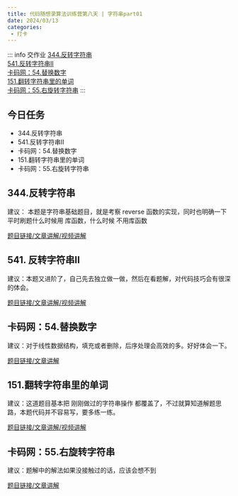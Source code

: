 ```yaml
---
title: 代码随想录算法训练营第八天 | 字符串part01
date: 2024/03/13
categories:
 - 打卡
---
```

::: info 交作业
[344.反转字符串](/blogs/algorithm/leetcode344.md)<br/>
[541.反转字符串II](/blogs/algorithm/leetcode541.md)<br/>
[卡码网：54.替换数字](/blogs/algorithm/kama54.md)<br/>
[151.翻转字符串里的单词](/blogs/algorithm/leetcode151.md)<br/>
[卡码网：55.右旋转字符串](/blogs/algorithm/kama55.md)
:::

## 今日任务 
- 344.反转字符串
- 541.反转字符串II
- 卡码网：54.替换数字
- 151.翻转字符串里的单词
- 卡码网：55.右旋转字符串

## 344.反转字符串
建议： 本题是字符串基础题目，就是考察 reverse 函数的实现，同时也明确一下 平时刷题什么时候用 库函数，什么时候 不用库函数 

[题目链接/文章讲解/视频讲解](https://programmercarl.com/0344.%E5%8F%8D%E8%BD%AC%E5%AD%97%E7%AC%A6%E4%B8%B2.html)

## 541. 反转字符串II
建议：本题又进阶了，自己先去独立做一做，然后在看题解，对代码技巧会有很深的体会。 

[题目链接/文章讲解/视频讲解](https://programmercarl.com/0541.%E5%8F%8D%E8%BD%AC%E5%AD%97%E7%AC%A6%E4%B8%B2II.html)

## 卡码网：54.替换数字
建议：对于线性数据结构，填充或者删除，后序处理会高效的多。好好体会一下。

[题目链接/文章讲解](https://programmercarl.com/kama54.%E6%9B%BF%E6%8D%A2%E6%95%B0%E5%AD%97.html)

## 151.翻转字符串里的单词
建议：这道题目基本把 刚刚做过的字符串操作 都覆盖了，不过就算知道解题思路，本题代码并不容易写，要多练一练。 

[题目链接/文章讲解/视频讲解](https://programmercarl.com/0151.%E7%BF%BB%E8%BD%AC%E5%AD%97%E7%AC%A6%E4%B8%B2%E9%87%8C%E7%9A%84%E5%8D%95%E8%AF%8D.html)

## 卡码网：55.右旋转字符串 
建议：题解中的解法如果没接触过的话，应该会想不到

[题目链接/文章讲解](https://programmercarl.com/kama55.%E5%8F%B3%E6%97%8B%E5%AD%97%E7%AC%A6%E4%B8%B2.html)